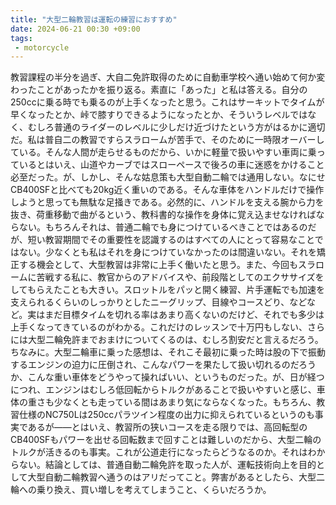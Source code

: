 ```yaml
---
title: "大型二輪教習は運転の練習におすすめ"
date: 2024-06-21 00:30 +09:00
tags:
 - motorcycle
---
```


教習課程の半分を過ぎ、大自二免許取得のために自動車学校へ通い始めて何か変わったことがあったかを振り返る。素直に「あった」と私は答える。自分の250ccに乗る時でも乗るのが上手くなったと思う。これはサーキットでタイムが早くなったとか、峠で膝すりできるようになったとか、そういうレベルではなく、むしろ普通のライダーのレベルに少しだけ近づけたという方がはるかに適切だ。私は普自二の教習ですらスラロームが苦手で、そのために一時限オーバーしている。そんな人間が走らせるものだから、いかに軽量で扱いやすい車両に乗っているとはいえ、山道やカーブではスローペースで後ろの車に迷惑をかけること必至だった。が、しかし、そんな姑息策も大型自動二輪では通用しない。なにせCB400SFと比べても20kg近く重いのである。そんな車体をハンドルだけで操作しようと思っても無駄な足掻きである。必然的に、ハンドルを支える腕から力を抜き、荷重移動で曲がるという、教科書的な操作を身体に覚え込ませなければならない。もちろんそれは、普通二輪でも身につけているべきことではあるのだが、短い教習期間でその重要性を認識するのはすべての人にとって容易なことではない。少なくとも私はそれを身につけていなかったのは間違いない。それを矯正する機会として、大型教習は非常に上手く働いたと思う。また、今回もスラロームに苦戦する私に、教官からのアドバイスや、前段階としてのエクササイズをしてもらえたことも大きい。スロットルをパッと開く練習、片手運転でも加速を支えられるくらいのしっかりとしたニーグリップ、目線やコースどり、などなど。実はまだ目標タイムを切れる率はあまり高くないのだけど、それでも多少は上手くなってきているのがわかる。これだけのレッスンで十万円もしない、さらには大型二輪免許までおまけについてくるのは、むしろ割安だと言えるだろう。ちなみに。大型二輪車に乗った感想は、それこそ最初に乗った時は股の下で振動するエンジンの迫力に圧倒され、こんなパワーを果たして扱い切れるのだろうか、こんな重い車体をどうやって操ればいい、というものだった。が、日が経つにつれ、エンジンはむしろ低回転からトルクがあることで扱いやすいと感じ、車体の重さも少なくとも走っている間はあまり気にならなくなった。もちろん、教習仕様のNC750Lは250ccパラツイン程度の出力に抑えられているというのも事実であるが——とはいえ、教習所の狭いコースを走る限りでは、高回転型のCB400SFもパワーを出せる回転数まで回すことは難しいのだから、大型二輪のトルクが活きるのも事実。これが公道走行になったらどうなるのか。それはわからない。結論としては、普通自動二輪免許を取った人が、運転技術向上を目的として大型自動二輪教習へ通うのはアリだってこと。弊害があるとしたら、大型二輪への乗り換え、買い増しを考えてしまうこと、くらいだろうか。
